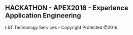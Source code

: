 ## HACKATHON - APEX2016 - Experience Application Engineering
L&T Technology Services - Copyright Protected @2016
